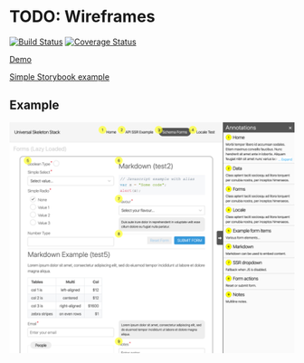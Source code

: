 # TODO: Wireframes

[![Build Status](https://travis-ci.org/matt-dunn/react-wireframes.svg?branch=master)](https://travis-ci.org/matt-dunn/react-wireframes)
[![Coverage Status](https://coveralls.io/repos/github/matt-dunn/react-wireframes/badge.svg?branch=master)](https://coveralls.io/github/matt-dunn/react-wireframes?branch=master)

[Demo](https://matt-dunn.github.io/react-wireframes/)


[Simple Storybook example](https://matt-dunn.github.io/react-wireframes/storybook/?path=/story/)

## Example

![](./docs/assets/wireframe-example.png)
